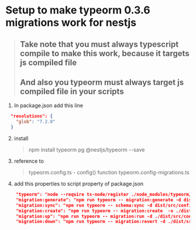 # Setup to make typeorm 0.3.6 migrations work for nestjs

> ## Take note that you must always typescript compile to make this work, because it targets js compiled file
>
> ## And also you typeorm must always target js compiled file in your scripts

1. In package.json add this line

```json
  "resolutions": {
    "glob": "7.2.0"
  }
```

2. install

   > npm install typeorm pg @nestjs/typeorm --save

3. reference to

   > typeorm.config.ts - config() function
   > typeorm.config-migrations.ts

4. add this properties to script property of package.json

```json
    "typeorm": "node --require ts-node/register ./node_modules/typeorm/cli.js",
    "migration:generate": "npm run typeorm -- migration:generate -d dist/src/config/typeorm/typeorm.config-migrations.js -o dist/src/migrations/migrations",
    "migration:sync": "npm run typeorm -- schema:sync -d dist/src/config/typeorm/typeorm.config-migrations.js ",
    "migration:create": "npm run typeorm -- migration:create  -o ./dist/src/migrations/migrations",
    "migration:up": "npm run typeorm -- migration:run -d ./dist/src/config/typeorm/typeorm.config-migrations.js",
    "migration:down": "npm run typeorm -- migration:revert -d ./dist/src/config/typeorm/typeorm.config-migrations.js"
```
